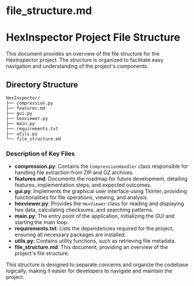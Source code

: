 # file_structure.md

# HexInspector Project File Structure

This document provides an overview of the file structure for the HexInspector project. The structure is organized to facilitate easy navigation and understanding of the project's components.

## Directory Structure

```
HexInspector/
├── compression.py
├── features.md
├── gui.py
├── hexviewer.py
├── main.py
├── requirements.txt
├── utils.py
└── file_structure.md
```

### Description of Key Files

- **compression.py**: Contains the `CompressionHandler` class responsible for handling file extraction from ZIP and GZ archives.
- **features.md**: Documents the roadmap for future development, detailing features, implementation steps, and expected outcomes.
- **gui.py**: Implements the graphical user interface using Tkinter, providing functionalities for file operations, viewing, and analysis.
- **hexviewer.py**: Provides the `HexViewer` class for reading and displaying hex data, calculating checksums, and searching patterns.
- **main.py**: The entry point of the application, initializing the GUI and starting the main loop.
- **requirements.txt**: Lists the dependencies required for the project, ensuring all necessary packages are installed.
- **utils.py**: Contains utility functions, such as retrieving file metadata.
- **file_structure.md**: This document, providing an overview of the project's file structure.

This structure is designed to separate concerns and organize the codebase logically, making it easier for developers to navigate and maintain the project.
